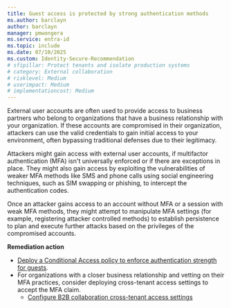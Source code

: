 ```yaml
---
title: Guest access is protected by strong authentication methods 
ms.author: barclayn
author: barclayn
manager: pmwongera
ms.service: entra-id
ms.topic: include
ms.date: 07/10/2025
ms.custom: Identity-Secure-Recommendation
# sfipillar: Protect tenants and isolate production systems
# category: External collaboration
# risklevel: Medium
# userimpact: Medium
# implementationcost: Medium 
---
```

External user accounts are often used to provide access to business partners who belong to organizations that have a business relationship with your organization. If these accounts are compromised in their organization, attackers can use the valid credentials to gain initial access to your environment, often bypassing traditional defenses due to their legitimacy.

Attackers might gain access with external user accounts, if multifactor authentication (MFA) isn't universally enforced or if there are exceptions in place. They might also gain access by exploiting the vulnerabilities of weaker MFA methods like SMS and phone calls using social engineering techniques, such as SIM swapping or phishing, to intercept the authentication codes.

Once an attacker gains access to an account without MFA or a session with weak MFA methods, they might attempt to manipulate MFA settings (for example, registering attacker controlled methods) to establish persistence to plan and execute further attacks based on the privileges of the compromised accounts.

**Remediation action**

- [Deploy a Conditional Access policy to enforce authentication strength for guests](/entra/identity/conditional-access/policy-guests-mfa-strength).
- For organizations with a closer business relationship and vetting on their MFA practices, consider deploying cross-tenant access settings to accept the MFA claim.
   - [Configure B2B collaboration cross-tenant access settings](/entra/external-id/cross-tenant-access-settings-b2b-collaboration#to-change-inbound-trust-settings-for-mfa-and-device-claims)

